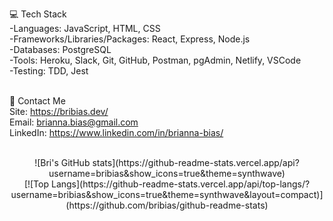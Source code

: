 
💻 Tech Stack<br>
-Languages: JavaScript, HTML, CSS <br>
-Frameworks/Libraries/Packages:  React, Express, Node.js <br>
-Databases: PostgreSQL <br>
-Tools: Heroku, Slack, Git, GitHub, Postman, pgAdmin, Netlify, VSCode <br>
-Testing: TDD, Jest <br> <br>

📱 Contact Me <br>
Site: https://bribias.dev/ <br>
Email: brianna.bias@gmail.com <br>
LinkedIn: https://www.linkedin.com/in/brianna-bias/ <br><br>

<center>
![Bri's GitHub stats](https://github-readme-stats.vercel.app/api?username=bribias&show_icons=true&theme=synthwave)
<br>
[![Top Langs](https://github-readme-stats.vercel.app/api/top-langs/?username=bribias&show_icons=true&theme=synthwave&layout=compact)](https://github.com/bribias/github-readme-stats)
